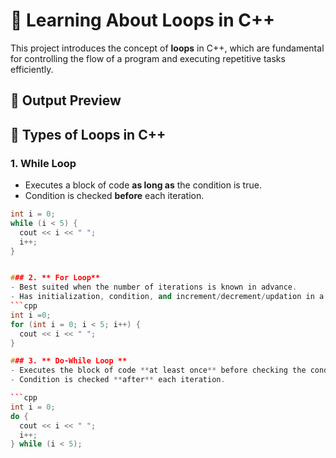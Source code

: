# 🚀 Learning About Loops in C++

This project introduces the concept of **loops** in C++, which are fundamental for controlling the flow of a program and executing repetitive tasks efficiently.

## 📘 Output Preview



## 🔁 Types of Loops in C++

### 1. **While Loop**
- Executes a block of code **as long as** the condition is true.
- Condition is checked **before** each iteration.
```cpp
int i = 0;
while (i < 5) {
  cout << i << " ";
  i++;
}


### 2. ** For Loop**
- Best suited when the number of iterations is known in advance.
- Has initialization, condition, and increment/decrement/updation in a single line.
```cpp
int i =0;
for (int i = 0; i < 5; i++) {
  cout << i << " ";
}

### 3. ** Do-While Loop **
- Executes the block of code **at least once** before checking the condition.
- Condition is checked **after** each iteration.

```cpp
int i = 0;
do {
  cout << i << " ";
  i++;
} while (i < 5);
